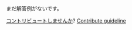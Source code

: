 
まだ解答例がないです。

[コントリビュートしませんか](https://github.com/BFEdev/BFE.dev-solutions/blob/main/problem/remove-duplicates-from-an-array_ja.md)?  [Contribute guideline](https://github.com/BFEdev/BFE.dev-solutions#how-to-contribute)
